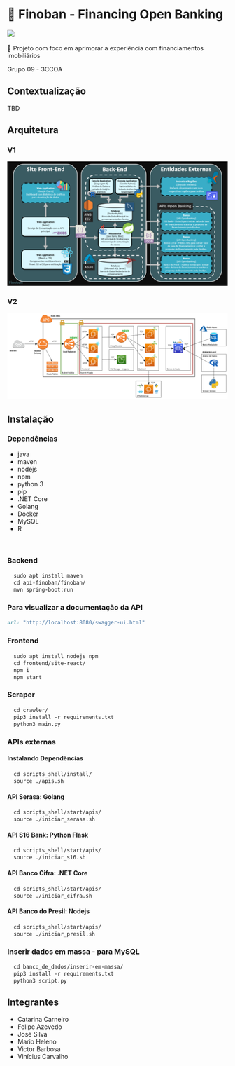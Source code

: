 <h1 align="left">
    🔗 Finoban - Financing Open Banking
</h1>
<img src="https://img.shields.io/static/v1?label=Project&message=FINOBAN&color=blue&style=for-the-badge&logo=ghost"/>
<p align="left">🚀 Projeto com foco em aprimorar a experiência com financiamentos imobiliários</p>

Grupo 09 - 3CCOA

## Contextualização
TBD

## Arquitetura

### V1

<p align="center">
  <img width="800" src="./.github/architecture.png">
</p>

### V2

<p align="center">
  <img width="800" src="./.github/architecture-v2.png">
</p>

  
## Instalação

### Dependências

* java
* maven
* nodejs
* npm
* python 3
* pip
* .NET Core
* Golang
* Docker
* MySQL
* R
  
<br>

### Backend

```
  sudo apt install maven
  cd api-finoban/finoban/
  mvn spring-boot:run
```

### Para visualizar a documentação da API

```ruby
url: "http://localhost:8080/swagger-ui.html"
```

### Frontend

```
  sudo apt install nodejs npm
  cd frontend/site-react/
  npm i
  npm start
```

### Scraper

```
  cd crawler/
  pip3 install -r requirements.txt
  python3 main.py
```

### APIs externas

#### Instalando Dependências

```
  cd scripts_shell/install/
  source ./apis.sh
```

#### <b>API Serasa:</b> Golang

```
  cd scripts_shell/start/apis/
  source ./iniciar_serasa.sh
```

#### <b>API S16 Bank:</b> Python Flask

```
  cd scripts_shell/start/apis/
  source ./iniciar_s16.sh
```

#### <b>API Banco Cifra:</b> .NET Core

```
  cd scripts_shell/start/apis/
  source ./iniciar_cifra.sh
```

#### <b>API Banco do Presil:</b> Nodejs

```
  cd scripts_shell/start/apis/
  source ./iniciar_presil.sh
```

### Inserir dados em massa - para MySQL

```
  cd banco_de_dados/inserir-em-massa/
  pip3 install -r requirements.txt
  python3 script.py
```

## Integrantes

* Catarina Carneiro
* Felipe Azevedo
* José Silva
* Mario Heleno
* Victor Barbosa
* Vinícius Carvalho

<!-- <h2>
  Algumas das tecnologias que mais utilizamos
</h2>

<img src="https://upload.wikimedia.org/wikipedia/commons/thumb/6/6d/.net_logo.svg/1200px-.net_logo.svg.png" style="height:50px"></img>

<img src="https://marcas-logos.net/wp-content/uploads/2020/11/Java-logo.png" style="height:100px"></img>

<img src="https://upload.wikimedia.org/wikipedia/commons/thumb/d/d9/Node.js_logo.svg/1200px-Node.js_logo.svg.png" style="height:100px"></img> -->
